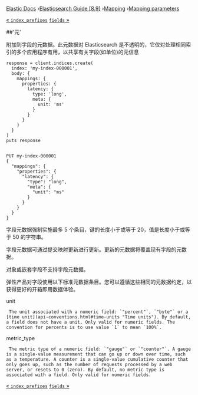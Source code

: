 

[Elastic Docs](/guide/) ›[Elasticsearch Guide [8.9]](index.md)
›[Mapping](mapping.md) ›[Mapping parameters](mapping-params.md)

[« `index_prefixes`](index-prefixes.md) [`fields` »](multi-fields.md)

##'元'

附加到字段的元数据。此元数据对 Elasticsearch 是不透明的，它仅对处理相同索引的多个应用程序有用，以共享有关字段(如单位)的元信息

    
    
    response = client.indices.create(
      index: 'my-index-000001',
      body: {
        mappings: {
          properties: {
            latency: {
              type: 'long',
              meta: {
                unit: 'ms'
              }
            }
          }
        }
      }
    )
    puts response
    
    
    PUT my-index-000001
    {
      "mappings": {
        "properties": {
          "latency": {
            "type": "long",
            "meta": {
              "unit": "ms"
            }
          }
        }
      }
    }

字段元数据强制实施最多 5 个条目，键的长度小于或等于 20，值是长度小于或等于 50 的字符串。

字段元数据可通过提交映射更新进行更新。更新的元数据将覆盖现有字段的元数据。

对象或嵌套字段不支持字段元数据。

弹性产品对字段使用以下标准元数据条目。您可以遵循这些相同的元数据约定，以获得更好的开箱即用数据体验。

unit

     The unit associated with a numeric field: `"percent"`, `"byte"` or a [time unit](api-conventions.html#time-units "Time units"). By default, a field does not have a unit. Only valid for numeric fields. The convention for percents is to use value `1` to mean `100%`. 
metric_type

     The metric type of a numeric field: `"gauge"` or `"counter"`. A gauge is a single-value measurement that can go up or down over time, such as a temperature. A counter is a single-value cumulative counter that only goes up, such as the number of requests processed by a web server, or resets to 0 (zero). By default, no metric type is associated with a field. Only valid for numeric fields. 

[« `index_prefixes`](index-prefixes.md) [`fields` »](multi-fields.md)
